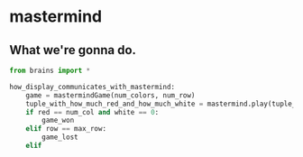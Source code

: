 # mastermind

## What we're gonna do.

```python
from brains import *

how_display_communicates_with_mastermind:
	game = mastermindGame(num_colors, num_row)
	tuple_with_how_much_red_and_how_much_white = mastermind.play(tuple_of_plays)
	if red == num_col and white == 0:
		game_won
	elif row == max_row:
		game_lost
	elif 
```
